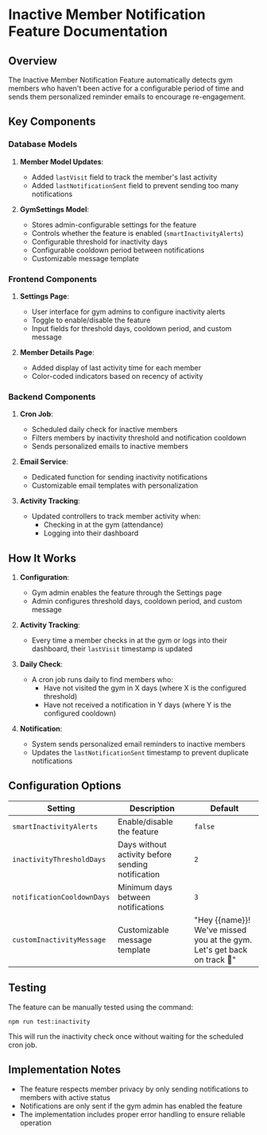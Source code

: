 # Inactive Member Notification Feature Documentation

## Overview

The Inactive Member Notification Feature automatically detects gym members who haven't been active for a configurable period of time and sends them personalized reminder emails to encourage re-engagement.

## Key Components

### Database Models

1. **Member Model Updates**:
   - Added `lastVisit` field to track the member's last activity
   - Added `lastNotificationSent` field to prevent sending too many notifications

2. **GymSettings Model**:
   - Stores admin-configurable settings for the feature
   - Controls whether the feature is enabled (`smartInactivityAlerts`)
   - Configurable threshold for inactivity days
   - Configurable cooldown period between notifications
   - Customizable message template

### Frontend Components

1. **Settings Page**:
   - User interface for gym admins to configure inactivity alerts
   - Toggle to enable/disable the feature
   - Input fields for threshold days, cooldown period, and custom message

2. **Member Details Page**:
   - Added display of last activity time for each member
   - Color-coded indicators based on recency of activity

### Backend Components

1. **Cron Job**:
   - Scheduled daily check for inactive members
   - Filters members by inactivity threshold and notification cooldown
   - Sends personalized emails to inactive members

2. **Email Service**:
   - Dedicated function for sending inactivity notifications
   - Customizable email templates with personalization

3. **Activity Tracking**:
   - Updated controllers to track member activity when:
     - Checking in at the gym (attendance)
     - Logging into their dashboard

## How It Works

1. **Configuration**:
   - Gym admin enables the feature through the Settings page
   - Admin configures threshold days, cooldown period, and custom message

2. **Activity Tracking**:
   - Every time a member checks in at the gym or logs into their dashboard, their `lastVisit` timestamp is updated

3. **Daily Check**:
   - A cron job runs daily to find members who:
     - Have not visited the gym in X days (where X is the configured threshold)
     - Have not received a notification in Y days (where Y is the configured cooldown)

4. **Notification**:
   - System sends personalized email reminders to inactive members
   - Updates the `lastNotificationSent` timestamp to prevent duplicate notifications

## Configuration Options

| Setting | Description | Default |
|---------|-------------|---------|
| `smartInactivityAlerts` | Enable/disable the feature | `false` |
| `inactivityThresholdDays` | Days without activity before sending notification | `2` |
| `notificationCooldownDays` | Minimum days between notifications | `3` |
| `customInactivityMessage` | Customizable message template | "Hey {{name}}! We've missed you at the gym. Let's get back on track 💪" |

## Testing

The feature can be manually tested using the command:

```
npm run test:inactivity
```

This will run the inactivity check once without waiting for the scheduled cron job.

## Implementation Notes

- The feature respects member privacy by only sending notifications to members with active status
- Notifications are only sent if the gym admin has enabled the feature
- The implementation includes proper error handling to ensure reliable operation 